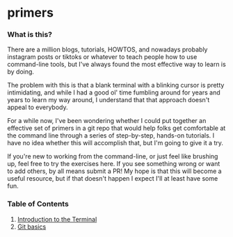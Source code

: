 # primers

### What is this?

There are a million blogs, tutorials, HOWTOS, and nowadays probably instagram posts or tiktoks or whatever to teach people how to use command-line tools, but I've always found the most effective way to learn is by doing.

The problem with this is that a blank terminal with a blinking cursor is pretty intimidating, and while I had a good ol' time fumbling around for years and years to learn my way around, I understand that that approach doesn't appeal to everybody.

For a while now, I've been wondering whether I could put together an effective set of primers in a git repo that would help folks get comfortable at the command line through a series of step-by-step, hands-on tutorials. I have no idea whether this will accomplish that, but I'm going to give it a try.

If you're new to working from the command-line, or just feel like brushing up, feel free to try the exercises here. If you see something wrong or want to add others, by all means submit a PR! My hope is that this will become a useful resource, but if that doesn't happen I expect I'll at least have some fun.

### Table of Contents

1. [Introduction to the Terminal](./terminal/)
1. [Git basics](./git/)
